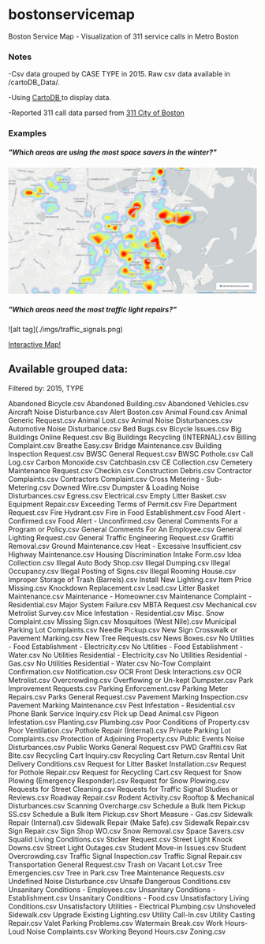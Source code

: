 # bostonservicemap
Boston Service Map - Visualization of 311 service calls in Metro Boston

<h3>Notes</h3>

-Csv data grouped by CASE TYPE in 2015. Raw csv data available in /cartoDB_Data/.

-Using <a href='https://cartodb.com/'> CartoDB </a> to display data.

-Reported 311 call data parsed from <a href='https://data.cityofboston.gov/City-Services/311-Service-Requests/awu8-dc52'>311 City of Boston</a>

<h3> Examples </h3>
<h5>"Which areas are using the most space savers in the winter?"</h5>

![alt tag](./imgs/space_savers.png)

<h5>"Which areas need the most traffic light repairs?"</h5>
![alt tag](./imgs/traffic_signals.png)


<a href='https://johnliao.cartodb.com/viz/89a9f1dc-bb3d-11e5-8f12-0e674067d321/embed_map'> Interactive Map!</a>

<h2>Available grouped data:</h2>

Filtered by: 2015, TYPE

Abandoned Bicycle.csv
Abandoned Building.csv
Abandoned Vehicles.csv
Aircraft Noise Disturbance.csv
Alert Boston.csv
Animal Found.csv
Animal Generic Request.csv
Animal Lost.csv
Animal Noise Disturbances.csv
Automotive Noise Disturbance.csv
Bed Bugs.csv
Bicycle Issues.csv
Big Buildings Online Request.csv
Big Buildings Recycling (INTERNAL).csv
Billing Complaint.csv
Breathe Easy.csv
Bridge Maintenance.csv
Building Inspection Request.csv
BWSC General Request.csv
BWSC Pothole.csv
Call Log.csv
Carbon Monoxide.csv
Catchbasin.csv
CE Collection.csv
Cemetery Maintenance Request.csv
Checkin.csv
Construction Debris.csv
Contractor Complaints.csv
Contractors Complaint.csv
Cross Metering - Sub-Metering.csv
Downed Wire.csv
Dumpster & Loading Noise Disturbances.csv
Egress.csv
Electrical.csv
Empty Litter Basket.csv
Equipment Repair.csv
Exceeding Terms of Permit.csv
Fire Department Request.csv
Fire Hydrant.csv
Fire in Food Establishment.csv
Food Alert - Confirmed.csv
Food Alert - Unconfirmed.csv
General Comments For a Program or Policy.csv
General Comments For An Employee.csv
General Lighting Request.csv
General Traffic Engineering Request.csv
Graffiti Removal.csv
Ground Maintenance.csv
Heat - Excessive  Insufficient.csv
Highway Maintenance.csv
Housing Discrimination Intake Form.csv
Idea Collection.csv
Illegal Auto Body Shop.csv
Illegal Dumping.csv
Illegal Occupancy.csv
Illegal Posting of Signs.csv
Illegal Rooming House.csv
Improper Storage of Trash (Barrels).csv
Install New Lighting.csv
Item Price Missing.csv
Knockdown Replacement.csv
Lead.csv
Litter Basket Maintenance.csv
Maintenance - Homeowner.csv
Maintenance Complaint - Residential.csv
Major System Failure.csv
MBTA Request.csv
Mechanical.csv
Metrolist Survey.csv
Mice Infestation - Residential.csv
Misc. Snow Complaint.csv
Missing Sign.csv
Mosquitoes (West Nile).csv
Municipal Parking Lot Complaints.csv
Needle Pickup.csv
New Sign  Crosswalk or Pavement Marking.csv
New Tree Requests.csv
News Boxes.csv
No Utilities - Food Establishment - Electricity.csv
No Utilities - Food Establishment - Water.csv
No Utilities Residential - Electricity.csv
No Utilities Residential - Gas.csv
No Utilities Residential - Water.csv
No-Tow Complaint Confirmation.csv
Notification.csv
OCR Front Desk Interactions.csv
OCR Metrolist.csv
Overcrowding.csv
Overflowing or Un-kept Dumpster.csv
Park Improvement Requests.csv
Parking Enforcement.csv
Parking Meter Repairs.csv
Parks General Request.csv
Pavement Marking Inspection.csv
Pavement Marking Maintenance.csv
Pest Infestation - Residential.csv
Phone Bank Service Inquiry.csv
Pick up Dead Animal.csv
Pigeon Infestation.csv
Planting.csv
Plumbing.csv
Poor Conditions of Property.csv
Poor Ventilation.csv
Pothole Repair (Internal).csv
Private Parking Lot Complaints.csv
Protection of Adjoining Property.csv
Public Events Noise Disturbances.csv
Public Works General Request.csv
PWD Graffiti.csv
Rat Bite.csv
Recycling Cart Inquiry.csv
Recycling Cart Return.csv
Rental Unit Delivery Conditions.csv
Request for Litter Basket Installation.csv
Request for Pothole Repair.csv
Request for Recycling Cart.csv
Request for Snow Plowing (Emergency Responder).csv
Request for Snow Plowing.csv
Requests for Street Cleaning.csv
Requests for Traffic Signal Studies or Reviews.csv
Roadway Repair.csv
Rodent Activity.csv
Rooftop & Mechanical Disturbances.csv
Scanning Overcharge.csv
Schedule a Bulk Item Pickup SS.csv
Schedule a Bulk Item Pickup.csv
Short Measure - Gas.csv
Sidewalk Repair (Internal).csv
Sidewalk Repair (Make Safe).csv
Sidewalk Repair.csv
Sign Repair.csv
Sign Shop WO.csv
Snow Removal.csv
Space Savers.csv
Squalid Living Conditions.csv
Sticker Request.csv
Street Light Knock Downs.csv
Street Light Outages.csv
Student Move-in Issues.csv
Student Overcrowding.csv
Traffic Signal Inspection.csv
Traffic Signal Repair.csv
Transportation General Request.csv
Trash on Vacant Lot.csv
Tree Emergencies.csv
Tree in Park.csv
Tree Maintenance Requests.csv
Undefined Noise Disturbance.csv
Unsafe Dangerous Conditions.csv
Unsanitary Conditions - Employees.csv
Unsanitary Conditions - Establishment.csv
Unsanitary Conditions - Food.csv
Unsatisfactory Living Conditions.csv
Unsatisfactory Utilities - Electrical  Plumbing.csv
Unshoveled Sidewalk.csv
Upgrade Existing Lighting.csv
Utility Call-In.csv
Utility Casting Repair.csv
Valet Parking Problems.csv
Watermain Break.csv
Work Hours-Loud Noise Complaints.csv
Working Beyond Hours.csv
Zoning.csv
